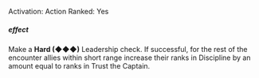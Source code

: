 Activation: Action
Ranked: Yes
##### effect
Make a **Hard (◆◆◆)** Leadership check. If
successful, for the rest of the encounter allies
within short range increase their ranks in
Discipline by an amount equal to ranks in
Trust the Captain.